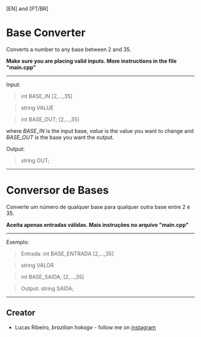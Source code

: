 [EN] and [PT/BR]

# Base Converter
Converts a number to any base between 2 and 35.

**Make sure you are placing valid inputs.
More instructions in the file "main.cpp"** 

---
Input: 
>int BASE_IN [2,...,35]

>	string VALUE

>	int BASE_OUT; [2,...,35]

where *BASE_IN* is the input base, *value* is the value you want to change and *BASE_OUT* is the base you want the output.

Output:

>string OUT;

---
# Conversor de Bases 
Converte um número de qualquer base para qualquer outra base entre 2 e 35.

**Aceita apenas entradas válidas. 
Mais instruções no arquivo "main.cpp"**

---
Exemplo: 
>Entrada:  int BASE_ENTRADA [2,...,35]

>	string VALOR

>	int BASE_SAIDA; [2,...,35]

>Output: string SAIDA;

---
## Creator 
* Lucas Ribeiro, *brazilian hokage* - follow me on [instagram](https://www.instagram.com/lucassrib "Instagram")
